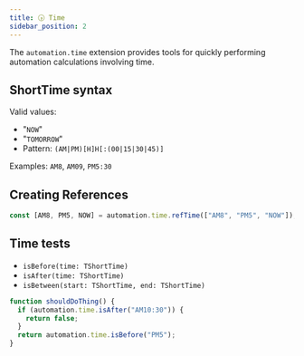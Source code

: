 ```yaml
---
title: 🕟 Time
sidebar_position: 2
---
```

The `automation.time` extension provides tools for quickly performing automation calculations involving time.

## ShortTime syntax

Valid values:

- "`NOW`"
- "`TOMORROW`"
- Pattern: `(AM|PM)[H]H[:(00|15|30|45)]`

Examples: `AM8`, `AM09`, `PM5:30`

## Creating References

```typescript
const [AM8, PM5, NOW] = automation.time.refTime(["AM8", "PM5", "NOW"]);
```

## Time tests

- `isBefore(time: TShortTime)`
- `isAfter(time: TShortTime)`
- `isBetween(start: TShortTime, end: TShortTime)`

```typescript
function shouldDoThing() {
  if (automation.time.isAfter("AM10:30")) {
    return false;
  }
  return automation.time.isBefore("PM5");
}
```
